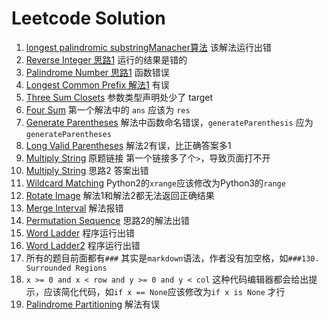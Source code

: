 # Leetcode Solution

1. [longest palindromic substringManacher算法](https://github.com/apachecn/awesome-leetcode/blob/master/docs/Leetcode_Solutions/005._longest_palindromic_substring.md) 该解法运行出错
2. [Reverse Integer 思路1](https://github.com/apachecn/awesome-leetcode/blob/master/docs/Leetcode_Solutions/Python/007._Reverse_Integer.md) 运行的结果是错的
3. [Palindrome Number 思路1](https://github.com/apachecn/awesome-leetcode/blob/master/docs/Leetcode_Solutions/Python/009._Palindrome_Number.md) 函数错误
4. [Longest Common Prefix 解法1](https://github.com/apachecn/awesome-algorithm/blob/master/docs/Leetcode_Solutions/Python/014._longest_common_prefix.md) 有误
5. [Three Sum Closets](https://github.com/apachecn/awesome-algorithm/blob/master/docs/Leetcode_Solutions/Python/016._3sum_closest.md) 参数类型声明处少了 target
6. [Four Sum](https://github.com/apachecn/awesome-algorithm/blob/master/docs/Leetcode_Solutions/Python/018._4sum.md) 第一个解法中的 `ans` 应该为 `res`
7. [Generate Parentheses](https://github.com/apachecn/awesome-algorithm/blob/master/docs/Leetcode_Solutions/Python/022._generate_parentheses.md) 解法中函数命名错误，`generateParenthesis` 应为 `generateParentheses`
8. [Long Valid Parentheses](https://github.com/apachecn/awesome-algorithm/blob/master/docs/Leetcode_Solutions/Python/032._longest_valid_parentheses.md) 解法2有误，比正确答案多1
9. [Multiply String](https://github.com/apachecn/awesome-algorithm/blob/master/docs/Leetcode_Solutions/Python/043._multiply_strings.md) 原题链接 第一个链接多了个`>`，导致页面打不开
10. [Multiply String](https://github.com/apachecn/awesome-algorithm/blob/master/docs/Leetcode_Solutions/Python/043._multiply_strings.md) 思路2 答案出错
11. [Wildcard Matching](https://github.com/apachecn/awesome-algorithm/blob/master/docs/Leetcode_Solutions/Python/044._wildcard_matching.md) Python2的`xrange`应该修改为Python3的`range`
12. [Rotate Image](https://github.com/apachecn/awesome-algorithm/blob/master/docs/Leetcode_Solutions/Python/048._rotate_image.md) 解法1和解法2都无法返回正确结果
13. [Merge Interval](https://github.com/apachecn/awesome-algorithm/blob/master/docs/Leetcode_Solutions/Python/056._Merge_Intervals.md) 解法报错
14. [Permutation Sequence](https://github.com/apachecn/awesome-algorithm/blob/master/docs/Leetcode_Solutions/Python/060._permutation_sequence.md) 思路2的解法出错
15. [Word Ladder](https://github.com/apachecn/awesome-algorithm/blob/master/docs/Leetcode_Solutions/Python/126.%20Word%20Ladder%20II.md) 程序运行出错
16. [Word Ladder2](https://github.com/apachecn/awesome-algorithm/blob/master/docs/Leetcode_Solutions/Python/127._word_ladder.md) 程序运行出错
17. 所有的题目前面都有`###` 其实是`markdown`语法，作者没有加空格，如`###130. Surrounded Regions`
18. `x >= 0 and x < row and y >= 0 and y < col` 这种代码编辑器都会给出提示，应该简化代码，如`if x == None`应该修改为`if x is None` 才行
19. [Palindrome Partitioning](https://github.com/apachecn/awesome-algorithm/blob/master/docs/Leetcode_Solutions/Python/131._palindrome_partitioning.md) 解法有误